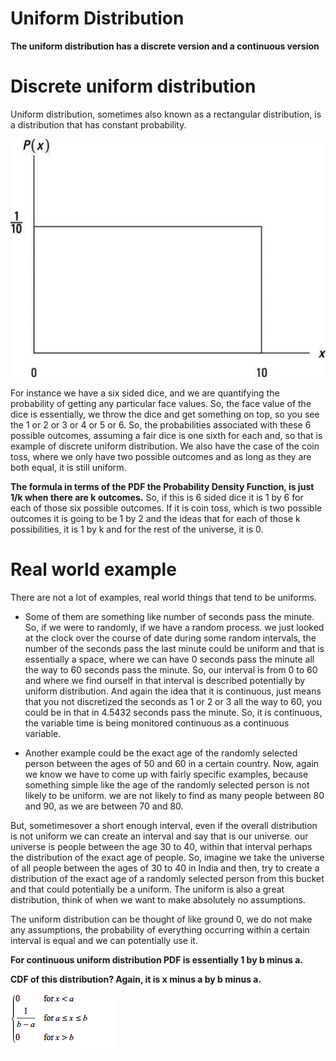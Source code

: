 # Uniform Distribution

**The uniform distribution has a discrete version and a continuous version**

# Discrete uniform distribution

Uniform distribution, sometimes also known as a rectangular distribution, is a distribution that has constant probability.

![alt text]( https://raw.githubusercontent.com/AbhishekKumar4/Data-Analytics/master/Probability%20Distributions%20and%20Random%20Variables/1.%20Uniform%20Distribution/uniform.png)

For instance we have a six sided dice, and we are quantifying the probability of getting any particular face values. So, the face value of the dice is essentially, we throw the dice and get something on top, so you see the 1 or 2 or 3 or 4 or 5 or 6. So, the probabilities associated with these 6 possible outcomes, assuming a fair dice is one sixth for each and, so that is example of discrete uniform distribution. 
We also have the case of the coin toss, where we only have two possible outcomes and as long as they are both equal, it is still uniform.

**The formula in terms of the PDF the Probability Density Function, is just 1/k when there are k outcomes.**
So, if this is 6 sided dice it is 1 by 6 for each of those six possible outcomes. If it is coin toss, which is two possible outcomes it is going to be 1 by 2 and the ideas that for each of those k possibilities, it is 1 by k and for the rest of the universe, it is 0.

# Real world example
There are not a lot of examples, real world things that tend to be uniforms.
- Some of them are something like number of seconds pass the minute. So, if we were to randomly, if we have a random process. we just looked at the clock over the course of date during some random intervals, the number of the seconds pass the last minute could be uniform and that is essentially a space, where we can have 0 seconds pass the minute all the way to 60 seconds pass the minute. So, our interval is from 0 to 60 and where we find ourself in that interval is described potentially by uniform distribution. And again the idea that it is continuous, just means that you not discretized the seconds as 1 or 2 or 3 all the way to 60, you could be in that in 4.5432 seconds pass the minute. So, it is continuous, the variable time is being monitored continuous as a continuous variable.

- Another example could be the exact age of the randomly selected person between the ages of 50 and 60 in a certain country. Now, again we know we have to come up with fairly specific examples, because something simple like the age of the randomly selected person is not likely to be uniform. we are not likely to find as many people between 80 and 90, as we are between 70 and 80.

But, sometimesover a short enough interval, even if the overall distribution is not uniform we can create an interval and say that is our universe. our universe is people between the age 30 to 40, within that interval perhaps the distribution of the exact age of people. So, imagine we take the universe of all people between the ages of 30 to 40 in India and then, try to create a distribution of the exact age of a randomly selected person from this bucket and that could potentially be a uniform. The uniform is also a great distribution, think of when we want to make absolutely no assumptions.

The uniform distribution can be thought of like ground 0, we do not make any assumptions, the probability of everything occurring within a certain interval is equal and we can potentially use it.

**For continuous uniform distribution PDF is essentially 1 by b minus a.**

**CDF of this distribution? Again, it is x minus a by b minus a.**

![alt text](https://raw.githubusercontent.com/AbhishekKumar4/Data-Analytics/master/Probability%20Distributions%20and%20Random%20Variables/1.%20Uniform%20Distribution/PDF%26CDF.png)
